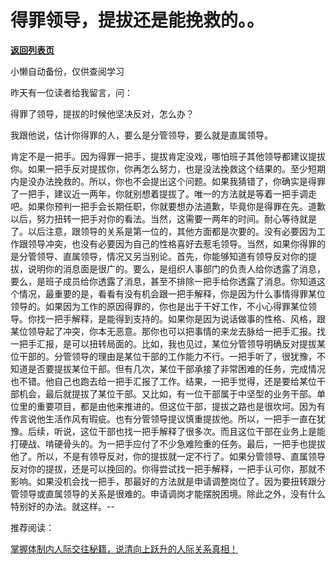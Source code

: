 # 得罪领导，提拔还是能挽救的。。

[**返回列表页**](/gzh/费曼的小茶馆)

小懒自动备份，仅供查阅学习

昨天有一位读者给我留言，问：

得罪了领导，提拔的时候他坚决反对，怎么办？

我跟他说，估计你得罪的人，要么是分管领导，要么就是直属领导。

肯定不是一把手。因为得罪一把手，提拔肯定没戏，哪怕班子其他领导都建议提拔你。如果一把手反对提拔你，你再怎么努力，也是没法挽救这个结果的。至少短期内是没办法挽救的。所以，你也不会提出这个问题。如果我猜错了，你确实是得罪了一把手，建议近一两年，你就别想着提拔了。唯一的方法就是等着一把手调走吧。如果你预判一把手会长期任职，你就要想办法道歉，毕竟你是得罪在先。道歉以后，努力扭转一把手对你的看法。当然，这需要一两年的时间。耐心等待就是了。以后注意，跟领导的关系是第一位的，其他方面都是次要的。没有必要因为工作跟领导冲突，也没有必要因为自己的性格喜好去惹毛领导。当然，如果你得罪的是分管领导、直属领导，情况又另当别论。首先，你能够知道有领导反对你的提拔，说明你的消息面是很广的。要么，是组织人事部门的负责人给你透露了消息，要么，是班子成员给你透露了消息，甚至不排除一把手给你透露了消息。你知道这个情况，最重要的是，看看有没有机会跟一把手解释，你是因为什么事情得罪某位领导的。如果因为工作的原因得罪的，你也是出于干好工作，不小心得罪某位领导。你找一把手解释，是能得到支持的。如果你是因为说话做事的性格、风格，跟某位领导起了冲突，你本无恶意。那你也可以把事情的来龙去脉给一把手汇报。找一把手汇报，是可以扭转局面的。比如，我也见过，某位分管领导明确反对提拔某位干部的。分管领导的理由是某位干部的工作能力不行。一把手听了，很犹豫，不知道是否要提拔某位干部。但有几次，某位干部承接了非常困难的任务，完成情况也不错。他自己也跑去给一把手汇报了工作。结果，一把手觉得，还是要给某位干部机会，最后就提拔了某位干部。又比如，有一位干部属于中坚型的业务干部。单位里的重要项目，都是由他来推进的。但这位干部，提拔之路也是很坎坷。因为有传言说他生活作风有瑕疵。也有分管领导提议慎重提拔他。所以，一把手一直在犹豫。后续，听说，这位干部也找一把手解释了很多次。而且这位干部在业务上是能打硬战、啃硬骨头的。为一把手应付了不少急难险重的任务。最后，一把手也提拔他了。所以，不是有领导反对，你的提拔就一定不行了。如果分管领导、直属领导反对你的提拔，还是可以挽回的。你得尝试找一把手解释，一把手认可你，那就不影响。如果没机会找一把手，那最好的方法就是申请调整岗位了。因为要扭转跟分管领导或直属领导的关系是很难的。申请调岗才能摆脱困境。除此之外，没有什么特别好的办法。就这样。\--

推荐阅读：

[掌握体制内人际交往秘籍，说清向上跃升的人际关系真相！](https://mp.weixin.qq.com/s?__biz=Mzk0MzcyOTA5Ng==&mid=2247488733&idx=2&sn=314fc499995e3207f1df9b144b9cff4a&scene=21#wechat_redirect)  

